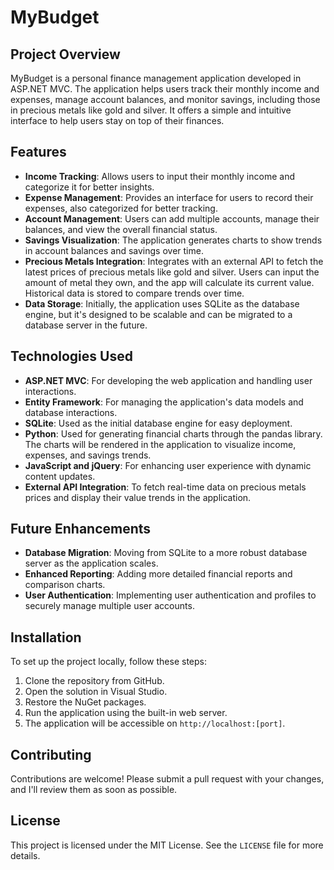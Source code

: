 # MyBudget

## Project Overview

MyBudget is a personal finance management application developed in ASP.NET MVC. The application helps users track their monthly income and expenses, manage account balances, and monitor savings, including those in precious metals like gold and silver. It offers a simple and intuitive interface to help users stay on top of their finances.

## Features

- **Income Tracking**: Allows users to input their monthly income and categorize it for better insights.
- **Expense Management**: Provides an interface for users to record their expenses, also categorized for better tracking.
- **Account Management**: Users can add multiple accounts, manage their balances, and view the overall financial status.
- **Savings Visualization**: The application generates charts to show trends in account balances and savings over time.
- **Precious Metals Integration**: Integrates with an external API to fetch the latest prices of precious metals like gold and silver. Users can input the amount of metal they own, and the app will calculate its current value. Historical data is stored to compare trends over time.
- **Data Storage**: Initially, the application uses SQLite as the database engine, but it's designed to be scalable and can be migrated to a database server in the future.

## Technologies Used

- **ASP.NET MVC**: For developing the web application and handling user interactions.
- **Entity Framework**: For managing the application's data models and database interactions.
- **SQLite**: Used as the initial database engine for easy deployment.
- **Python**: Used for generating financial charts through the pandas library. The charts will be rendered in the application to visualize income, expenses, and savings trends.
- **JavaScript and jQuery**: For enhancing user experience with dynamic content updates.
- **External API Integration**: To fetch real-time data on precious metals prices and display their value trends in the application.

## Future Enhancements

- **Database Migration**: Moving from SQLite to a more robust database server as the application scales.
- **Enhanced Reporting**: Adding more detailed financial reports and comparison charts.
- **User Authentication**: Implementing user authentication and profiles to securely manage multiple user accounts.

## Installation

To set up the project locally, follow these steps:

1. Clone the repository from GitHub.
2. Open the solution in Visual Studio.
3. Restore the NuGet packages.
4. Run the application using the built-in web server.
5. The application will be accessible on `http://localhost:[port]`.

## Contributing

Contributions are welcome! Please submit a pull request with your changes, and I'll review them as soon as possible.

## License

This project is licensed under the MIT License. See the `LICENSE` file for more details.

